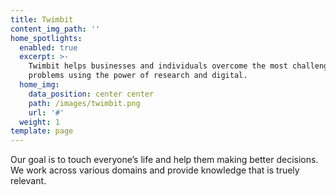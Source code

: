 ```yaml
---
title: Twimbit
content_img_path: ''
home_spotlights:
  enabled: true
  excerpt: >-
    Twimbit helps businesses and individuals overcome the most challenging
    problems using the power of research and digital.
  home_img:
    data_position: center center
    path: /images/twimbit.png
    url: '#'
  weight: 1
template: page
---
```

Our goal is to touch everyone’s life and help them making better decisions. We work across various domains and provide knowledge that is truely relevant.



